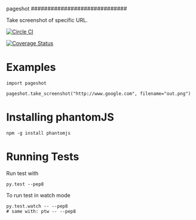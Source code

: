 pageshot
#############################

Take screenshot of specific URL.

[![Circle CI](https://circleci.com/gh/mobify/pageshot.svg?style=svg&circle-token=<cirlce-ci-token>)](https://circleci.com/gh/mobify/pageshot)

[![Coverage Status](https://coveralls.io/repos/mobify/pageshot/badge.svg?branch=master&service=github)](https://coveralls.io/github/mobify/pageshot?branch=master)


# Examples

    import pageshot

    pageshot.take_screenshot("http://www.google.com", filename="out.png")

# Installing phantomJS

    npm -g install phantomjs


# Running Tests

Run test with

    py.test --pep8

To run test in watch mode

	py.test.watch -- --pep8
	# same with: ptw -- --pep8
